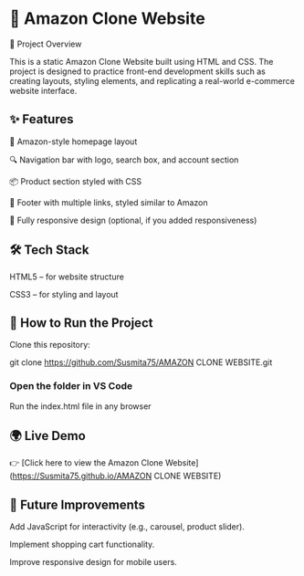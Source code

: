 # 🛒 Amazon Clone Website
📌 Project Overview

This is a static Amazon Clone Website built using HTML and CSS.
The project is designed to practice front-end development skills such as creating layouts, styling elements, and replicating a real-world e-commerce website interface.

## ✨ Features

🛒 Amazon-style homepage layout

🔍 Navigation bar with logo, search box, and account section

📦 Product section styled with CSS

📑 Footer with multiple links, styled similar to Amazon

🎨 Fully responsive design (optional, if you added responsiveness)

## 🛠 Tech Stack

HTML5 – for website structure

CSS3 – for styling and layout

## 🚀 How to Run the Project

Clone this repository:

git clone https://github.com/Susmita75/AMAZON CLONE WEBSITE.git


### Open the folder in VS Code

Run the index.html file in any browser

 ## 🌍 Live Demo
👉 [Click here to view the Amazon Clone Website](https://Susmita75.github.io/AMAZON CLONE WEBSITE)

## 📌 Future Improvements

Add JavaScript for interactivity (e.g., carousel, product slider).

Implement shopping cart functionality.

Improve responsive design for mobile users.


